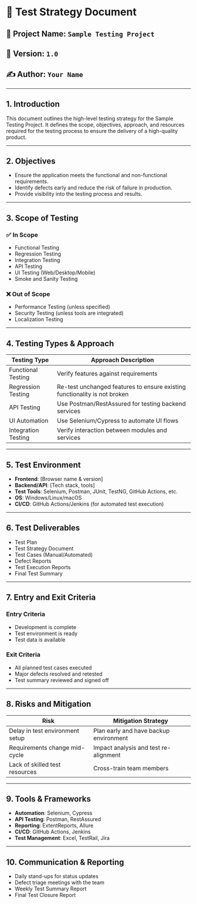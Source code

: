 
# 📄 Test Strategy Document

## 📘 Project Name: `Sample Testing Project`

## 📅 Version: `1.0`

## ✍️ Author: `Your Name`

---

## 1. Introduction
This document outlines the high-level testing strategy for the Sample Testing Project. It defines the scope, objectives, approach, and resources required for the testing process to ensure the delivery of a high-quality product.

---

## 2. Objectives
- Ensure the application meets the functional and non-functional requirements.
- Identify defects early and reduce the risk of failure in production.
- Provide visibility into the testing process and results.

---

## 3. Scope of Testing
### ✅ In Scope
- Functional Testing
- Regression Testing
- Integration Testing
- API Testing
- UI Testing (Web/Desktop/Mobile)
- Smoke and Sanity Testing

### ❌ Out of Scope
- Performance Testing (unless specified)
- Security Testing (unless tools are integrated)
- Localization Testing

---

## 4. Testing Types & Approach
| Testing Type       | Approach Description |
|--------------------|----------------------|
| Functional Testing | Verify features against requirements |
| Regression Testing | Re-test unchanged features to ensure existing functionality is not broken |
| API Testing        | Use Postman/RestAssured for testing backend services |
| UI Automation      | Use Selenium/Cypress to automate UI flows |
| Integration Testing| Verify interaction between modules and services |

---

## 5. Test Environment
- **Frontend**: [Browser name & version]
- **Backend/API**: [Tech stack, tools]
- **Test Tools**: Selenium, Postman, JUnit, TestNG, GitHub Actions, etc.
- **OS**: Windows/Linux/macOS
- **CI/CD**: GitHub Actions/Jenkins (for automated test execution)

---

## 6. Test Deliverables
- Test Plan
- Test Strategy Document
- Test Cases (Manual/Automated)
- Defect Reports
- Test Execution Reports
- Final Test Summary

---

## 7. Entry and Exit Criteria
### Entry Criteria
- Development is complete
- Test environment is ready
- Test data is available

### Exit Criteria
- All planned test cases executed
- Major defects resolved and retested
- Test summary reviewed and signed off

---

## 8. Risks and Mitigation
| Risk                            | Mitigation Strategy                       |
|---------------------------------|--------------------------------------------|
| Delay in test environment setup | Plan early and have backup environment     |
| Requirements change mid-cycle   | Impact analysis and test re-alignment      |
| Lack of skilled test resources  | Cross-train team members                   |

---

## 9. Tools & Frameworks
- **Automation**: Selenium, Cypress
- **API Testing**: Postman, RestAssured
- **Reporting**: ExtentReports, Allure
- **CI/CD**: GitHub Actions, Jenkins
- **Test Management**: Excel, TestRail, Jira

---

## 10. Communication & Reporting
- Daily stand-ups for status updates
- Defect triage meetings with the team
- Weekly Test Summary Report
- Final Test Closure Report
